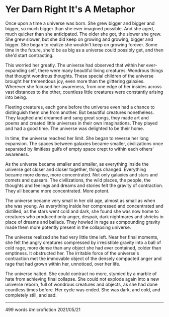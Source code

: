 # Yer Darn Right It's A Metaphor

Once upon a time a universe was born. She grew bigger and bigger and bigger, so much bigger than she ever imagined possible. And she aged, much quicker than she anticipated. The older she got, the slower she grew. She grew slower, but she did keep on growing and growing, bigger and bigger. She began to realize she wouldn't keep on growing forever. Some time in the future, she'd be as big as a universe could possibly get, and then she'd start contracting.

This worried her greatly. The universe had observed that within her ever-expanding self, there were many beautiful living creatures. Wondrous things that thought wondrous thoughts. These special children of the universe brought her tremendous joy, even more than the glittering galaxies. Wherever she focused her awareness, from one edge of her insides across vast distances to the other, countless little creatures were constantly arising into being. 

Fleeting creatures, each gone before the universe even had a chance to distinguish them one from another. But beautiful creatures nonetheless. They laughed and dreamed and sang great songs, they made art and poems and created little universes in their own imaginations. They played and had a good time. The universe was delighted to be their home.

In time, the universe reached her limit. She began to reverse her long expansion. The spaces between galaxies became smaller, civilizations once separated by limitless gulfs of empty space crept to within each others' awareness.

As the universe became smaller and smaller, as everything inside the universe got closer and closer together, things changed. Everything became more dense, more concentrated. Not only galaxies and stars and comets and quasars. The civilizations, the wild places, the people, the thoughts and feelings and dreams and stories felt the gravity of contraction. They all became more concentrated. More potent.

The universe became very small in her old age, almost as small as when she was young. As everything inside her compressed and concentrated and distilled, as the stars went cold and dark, she found she was now home to creatures who produced only anger, despair, dark nightmares and shrieks in place of dreams and ballads. They howled in rage as compounding gravity made them more potently present in the collapsing universe.

The universe realized she had very little time left. Near her final moments, she felt the angry creatures compressed by irresistible gravity into a ball of cold rage, more dense than any object she had ever contained, colder than emptiness. It obstructed her. The irritable force of the universe's contraction met the immovable object of the densely compacted anger and rage that had grown within her, unnoticed, over her life.

The universe halted. She could contract no more, stymied by a marble of hate from achieving final collapse. She could not explode again into a new universe reborn, full of wondrous creatures and objects, as she had done countless times before. Her cycle was ended. She was dark, and cold, and completely still, and sad.

---

499 words
#microfiction
2021/05/21
